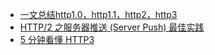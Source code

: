 
* [一文总结http1.0，http1.1，http2，http3](https://juejin.cn/post/7001510315514937375?searchId=20231019122919CC14019E3A092143AB47)
* [HTTP/2 之服务器推送 (Server Push) 最佳实践](https://www.infoq.cn/article/qydn85t4g4dl4vbae3n2)
* [5 分钟看懂 HTTP3](https://www.infoq.cn/article/whcobxfbgtphy7ijv1kp)
